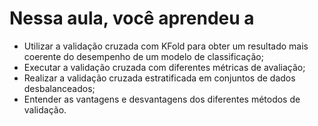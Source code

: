 # Nessa aula, você aprendeu a

- Utilizar a validação cruzada com KFold para obter um resultado mais coerente do desempenho de um modelo de classificação;
- Executar a validação cruzada com diferentes métricas de avaliação;
- Realizar a validação cruzada estratificada em conjuntos de dados desbalanceados;
- Entender as vantagens e desvantagens dos diferentes métodos de validação.
